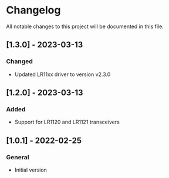 # Changelog

All notable changes to this project will be documented in this file.

## [1.3.0] - 2023-03-13

### Changed

- Updated LR11xx driver to version v2.3.0

## [1.2.0] - 2023-03-13

### Added

- Support for LR1120 and LR1121 transceivers

## [1.0.1] - 2022-02-25

### General

- Initial version

